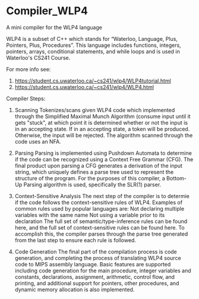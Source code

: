 # Compiler_WLP4
A mini compiler for the WLP4 language

WLP4 is a subset of C++ which stands for “Waterloo, Language, Plus, Pointers, Plus, Procedures”.
This language includes functions, integers, pointers, arrays, conditional statements, and while loops and is used in Waterloo's CS241 Course.

For more info see:
1. https://student.cs.uwaterloo.ca/~cs241/wlp4/WLP4tutorial.html
2. https://student.cs.uwaterloo.ca/~cs241/wlp4/WLP4.html

Compiler Steps:
1) Scanning
Tokenizes/scans given WLP4 code which implemented through the Simplified Maximal Munch Algorithm (consume input until it gets "stuck", at which point it is determined whether or not the input is in an accepting state. If in an accepting state, a token will be produced. Otherwise, the input will be rejected. The algorithm scanned through the code uses an NFA.

2) Parsing
Parsing is implemented using Pushdown Automata to determine if the code can be recognized using a Context Free Grammar (CFG). The final product upon parsing a CFG generates a derivation of the input string, which uniquely defines a parse tree used to represent the structure of the program. For the purposes of this compiler, a Bottom-Up Parsing algorithm is used, specifically the SLR(1) parser.

3) Context-Sensitive Analysis
The next step of the compiler is to determie if the code follows the context-sensitive rules of WLP4. Examples of common rules used by popular languages are:
Not declaring multiple variables with the same name
Not using a variable prior to its declaration
The full set of semantic/type-inference rules can be found here, and the full set of context-sensitive rules can be found here. To accomplish this, the compiler parses through the parse tree generated from the last step to ensure each rule is followed.

4) Code Generation
The final part of the compilation process is code generation, and completing the process of translating WLP4 source code to MIPS assembly language. Basic features are supported including code generation for the main procedure, integer variables and constants, declarations, assignment, arithmetic, control flow, and printing, and additional support for pointers, other procedures, and dynamic memory allocation is also implemented.
